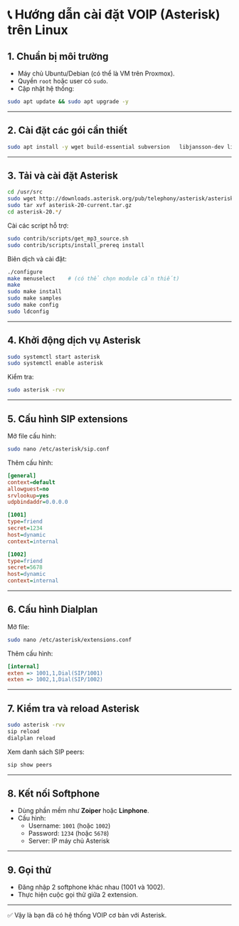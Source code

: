 # 📞 Hướng dẫn cài đặt VOIP (Asterisk) trên Linux

## 1. Chuẩn bị môi trường
- Máy chủ Ubuntu/Debian (có thể là VM trên Proxmox).
- Quyền `root` hoặc user có `sudo`.
- Cập nhật hệ thống:

```bash
sudo apt update && sudo apt upgrade -y
```

---

## 2. Cài đặt các gói cần thiết
```bash
sudo apt install -y wget build-essential subversion   libjansson-dev libxml2-dev libsqlite3-dev uuid-dev   libncurses5-dev libssl-dev
```

---

## 3. Tải và cài đặt Asterisk
```bash
cd /usr/src
sudo wget http://downloads.asterisk.org/pub/telephony/asterisk/asterisk-20-current.tar.gz
sudo tar xvf asterisk-20-current.tar.gz
cd asterisk-20.*/
```

Cài các script hỗ trợ:
```bash
sudo contrib/scripts/get_mp3_source.sh
sudo contrib/scripts/install_prereq install
```

Biên dịch và cài đặt:
```bash
./configure
make menuselect    # (có thể chọn module cần thiết)
make
sudo make install
sudo make samples
sudo make config
sudo ldconfig
```

---

## 4. Khởi động dịch vụ Asterisk
```bash
sudo systemctl start asterisk
sudo systemctl enable asterisk
```

Kiểm tra:
```bash
sudo asterisk -rvv
```

---

## 5. Cấu hình SIP extensions
Mở file cấu hình:
```bash
sudo nano /etc/asterisk/sip.conf
```

Thêm cấu hình:
```ini
[general]
context=default
allowguest=no
srvlookup=yes
udpbindaddr=0.0.0.0

[1001]
type=friend
secret=1234
host=dynamic
context=internal

[1002]
type=friend
secret=5678
host=dynamic
context=internal
```

---

## 6. Cấu hình Dialplan
Mở file:
```bash
sudo nano /etc/asterisk/extensions.conf
```

Thêm cấu hình:
```ini
[internal]
exten => 1001,1,Dial(SIP/1001)
exten => 1002,1,Dial(SIP/1002)
```

---

## 7. Kiểm tra và reload Asterisk
```bash
sudo asterisk -rvv
sip reload
dialplan reload
```

Xem danh sách SIP peers:
```bash
sip show peers
```

---

## 8. Kết nối Softphone
- Dùng phần mềm như **Zoiper** hoặc **Linphone**.
- Cấu hình:
  - Username: `1001` (hoặc `1002`)
  - Password: `1234` (hoặc `5678`)
  - Server: IP máy chủ Asterisk

---

## 9. Gọi thử
- Đăng nhập 2 softphone khác nhau (1001 và 1002).
- Thực hiện cuộc gọi thử giữa 2 extension.

---

✅ Vậy là bạn đã có hệ thống VOIP cơ bản với Asterisk.
